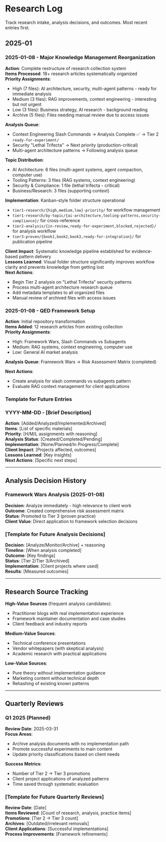# Research Log

Track research intake, analysis decisions, and outcomes. Most recent entries first.

## 2025-01

### 2025-01-08 - Major Knowledge Management Reorganization
**Action**: Complete restructure of research collection system  
**Items Processed**: 18+ research articles systematically organized  
**Priority Assignments**:
- High (7 files): AI architecture, security, multi-agent patterns - ready for immediate analysis
- Medium (3 files): RAG improvements, context engineering - interesting but not urgent  
- Low (3 files): Business strategy, AI research - background reading
- Archive (5 files): Files needing manual review due to access issues

**Analysis Queue**: 
- Context Engineering Slash Commands → Analysis Complete ✅ → Tier 2 `ready-for-experiment/`
- Security "Lethal Trifecta" → Next priority (production-critical)
- Multi-agent architecture patterns → Following analysis queue

**Topic Distribution**:
- AI Architecture: 6 files (multi-agent systems, agent compaction, computer use)
- Tooling Patterns: 3 files (RAG systems, context engineering)  
- Security & Compliance: 1 file (lethal trifecta - critical)
- Business/Research: 3 files (supporting context)

**Implementation**: Kanban-style folder structure operational
- `tier1-research/{high,medium,low}-priority/` for workflow management
- `tier1-research/by-topic/{ai-architecture,tooling-patterns,security-compliance}/` for cross-reference
- `tier2-analysis/{in-review,ready-for-experiment,blocked,rejected}/` for analysis workflow
- `tier3-proven/{book1,book2,book3,ready-for-integration}/` for publication pipeline

**Client Impact**: Systematic knowledge pipeline established for evidence-based pattern delivery  
**Lessons Learned**: Visual folder structure significantly improves workflow clarity and prevents knowledge from getting lost  
**Next Actions**: 
- Begin Tier 2 analysis on "Lethal Trifecta" security patterns
- Process multi-agent architecture research queue
- Add metadata templates to all organized files
- Manual review of archived files with access issues

### 2025-01-08 - QED Framework Setup
**Action**: Initial repository transformation  
**Items Added**: 12 research articles from existing collection  
**Priority Assignments**:
- High: Framework Wars, Slash Commands vs Subagents
- Medium: RAG systems, context engineering, computer use
- Low: General AI market analysis

**Analysis Queue**: Framework Wars → Risk Assessment Matrix (completed)

**Next Actions**: 
- Create analysis for slash commands vs subagents pattern
- Evaluate RAG context management for client applications

### Template for Future Entries

### YYYY-MM-DD - [Brief Description]
**Action**: [Added/Analyzed/Implemented/Archived]  
**Items**: [List of specific materials]  
**Priority**: [H/M/L assignments with reasoning]  
**Analysis Status**: [Created/Completed/Pending]  
**Implementation**: [None/Planned/In Progress/Complete]  
**Client Impact**: [Projects affected, outcomes]  
**Lessons Learned**: [Key insights]  
**Next Actions**: [Specific next steps]

---

## Analysis Decision History

### Framework Wars Analysis (2025-01-08)
**Decision**: Analyze immediately - high relevance to client work  
**Outcome**: Created comprehensive risk assessment matrix  
**Status**: Promoted to Tier 3 (proven practice)  
**Client Value**: Direct application to framework selection decisions

### [Template for Future Analysis Decisions]
**Decision**: [Analyze/Monitor/Archive] + reasoning  
**Timeline**: [When analysis completed]  
**Outcome**: [Key findings]  
**Status**: [Tier 2/Tier 3/Archived]  
**Implementation**: [Client projects where used]  
**Results**: [Measured outcomes]

---

## Research Source Tracking

**High-Value Sources** (frequent analysis candidates):
- Practitioner blogs with real implementation experience
- Framework maintainer documentation and case studies
- Client feedback and industry reports

**Medium-Value Sources**:
- Technical conference presentations
- Vendor whitepapers (with skeptical analysis)
- Academic research with practical applications

**Low-Value Sources**:
- Pure theory without implementation guidance
- Marketing content without technical depth
- Rehashing of existing known patterns

---

## Quarterly Reviews

### Q1 2025 (Planned)
**Review Date**: 2025-03-31  
**Focus Areas**: 
- Archive analysis documents with no implementation path
- Promote successful experiments to main content
- Update priority classifications based on client needs

**Success Metrics**:
- Number of Tier 2 → Tier 3 promotions
- Client project applications of analyzed patterns
- Time saved through systematic evaluation

### [Template for Future Quarterly Reviews]
**Review Date**: [Date]  
**Items Reviewed**: [Count of research, analysis, practice items]  
**Promotions**: [Tier 2 → Tier 3 count]  
**Archives**: [Outdated/irrelevant removals]  
**Client Applications**: [Successful implementations]  
**Process Improvements**: [Framework refinements]